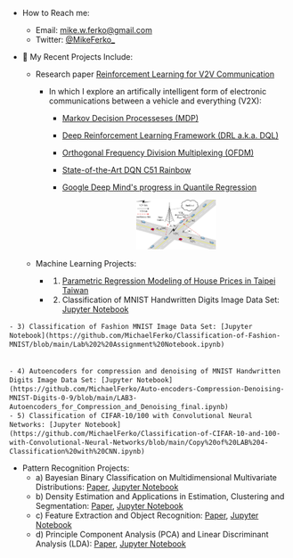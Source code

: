 - How to Reach me: 
  - Email: mike.w.ferko@gmail.com
  - Twitter: [@MikeFerko_](https://twitter.com/MikeFerko_)

- 💼 My Recent Projects Include: 

  - Research paper [Reinforcement Learning for V2V Communication](https://github.com/MikeFerko/Deep-Reinforcement-Learning-for-V2V-Communication/blob/main/Distributed%20Deep%20Reinforcement%20Learning%20for%20V2V%20Communication.pdf)
 
    - In which I explore an artifically intelligent form of electronic communications between a vehicle and everything (V2X):
      - [Markov Decision Processeses (MDP)](https://youtu.be/9g32v7bK3Co)
      - [Deep Reinforcement Learning Framework (DRL a.k.a. DQL)](https://ieeexplore.ieee.org/document/8450518)
      - [Orthogonal Frequency Division Multiplexing (OFDM)](https://ieeexplore.ieee.org/document/8052521)
      - [State-of-the-Art DQN C51 Rainbow](https://arxiv.org/abs/1710.02298)
      - [Google Deep Mind's progress in Quantile Regression](https://ojs.aaai.org/index.php/AAAI/article/view/11791)

        <p align="center">
          <img src="https://github.com/MikeFerko/MikeFerko/blob/main/structureOfVehiclularComunicationsNetwork.png" 
               width="35%"
               height="35%" img/>
        </p>

  - Machine Learning Projects:

    - 1) [Parametric Regression Modeling of House Prices in Taipei Taiwan](https://github.com/MikeFerko/Taipei-Taiwan-Regression-Modeling-of-Housing-Prices)

    - 2) Classification of MNIST Handwritten Digits Image Data Set: [Jupyter Notebook](https://github.com/MichaelFerko/Classification-of-Fashion-MNIST/blob/main/LAB-2-Classification.ipynb) 
<!-- 

      <p align="left">
        <img src="https://github.com/MikeFerko/MikeFerko/blob/main/structureOfVehiclularComunicationsNetwork.png" 
             width="35%"
             height="35%" img/>
      </p> -->
      
    - 3) Classification of Fashion MNIST Image Data Set: [Jupyter Notebook](https://github.com/MichaelFerko/Classification-of-Fashion-MNIST/blob/main/Lab%202%20Assignment%20Notebook.ipynb) 
      
   
    - 4) Autoencoders for compression and denoising of MNIST Handwritten Digits Image Data Set: [Jupyter Notebook](https://github.com/MichaelFerko/Auto-encoders-Compression-Denoising-MNIST-Digits-0-9/blob/main/LAB3-Autoencoders_for_Compression_and_Denoising_final.ipynb) 
    - 5) Classification of CIFAR-10/100 with Convolutional Neural Networks: [Jupyter Notebook](https://github.com/MichaelFerko/Classification-of-CIFAR-10-and-100-with-Convolutional-Neural-Networks/blob/main/Copy%20of%20LAB%204-Classification%20with%20CNN.ipynb)

  - Pattern Recognition Projects:
    - a) Bayesian Binary Classification on Multidimensional Multivariate Distributions: [Paper](https://github.com/MichaelFerko/Bayesian_Classification_on_parametric_distributions/blob/main/Bayesian_Classification_on_parametric_distributions.pdf), [Jupyter Notebook](https://github.com/MichaelFerko/Bayesian_Classification_on_parametric_distributions/blob/main/Bayesian_Classification_on_parametric_distributions.ipynb)
    - b) Density Estimation and Applications in Estimation, Clustering and Segmentation: [Paper](https://github.com/MichaelFerko/Density_Estimation_and_Basics_of_Segmentation/blob/main/Density%20Estimation%20and%20Basics%20of%20Segmentation%20by%20EM%20Method.pdf), [Jupyter Notebook](https://github.com/MichaelFerko/Density_Estimation_and_Basics_of_Segmentation/blob/main/Density%20Estimation%20and%20Applications%20in%20Estimation%2C%20Clustering%20%20and%20Segmentation.ipynb)
    - c) Feature Extraction and Object Recognition: [Paper](https://github.com/MichaelFerko/Feature_Extraction_and_Object_Recognition/blob/main/Feature%20Extraction%20and%20Object%20Recognition.pdf), [Jupyter Notebook](https://github.com/MichaelFerko/Feature_Extraction_and_Object_Recognition/blob/main/Feature_Extraction_and_Object_Recognition.ipynb)
    - d) Principle Component Analysis (PCA) and Linear Discriminant Analysis (LDA): [Paper](https://github.com/MichaelFerko/PCA_and_LDA/blob/main/Principal%20Component%20and%20Linear%20Discriminant%20Analyses.pdf), [Jupyter Notebook](https://github.com/MichaelFerko/PCA_and_LDA/blob/main/PCA_and_LDA.ipynb)
